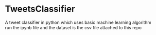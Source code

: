 # TweetsClassifier
A tweet classifier in python which uses basic machine learning algorithm
run the ipynb file and the dataset is the csv file attached to this repo
